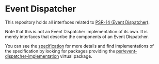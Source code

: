 Event Dispatcher
==============

This repository holds all interfaces related to [PSR-14 (Event Dispatcher)][psr-link].

Note that this is not an Event Dispatcher implementation of its own. It is merely interfaces that describe the components of an Event Dispatcher.

You can see the [specification][psr-link] for more details and find implementations of the specification by looking for packages providing the [psr/event-dispatcher-implementation][implementation-link] virtual package.

[psr-link]: https://www.php-fig.org/psr/psr-14/
[implementation-link]: https://packagist.org/providers/psr/event-dispatcher-implementation
